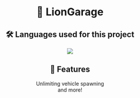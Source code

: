 <h1 align="center">🦁 LionGarage</h1>
<h2 align="center">🛠️ Languages used for this project</h2>
<p align="center">
  <img src="https://img.shields.io/badge/lua-%232C2D72.svg?style=for-the-badge&logo=lua&logoColor=white">
</p>
<h2 align="center">💫 Features</h2>
<p align="center">
  <p align="center">Unlimiting vehicle spawning<br>and more!</p>
</p>
